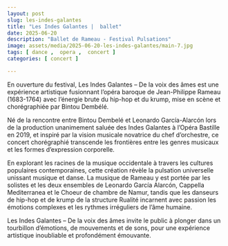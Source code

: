 ```yaml
---
layout: post
slug: les-indes-galantes
title: "Les Indes Galantes |  ballet"
date: 2025-06-20
description: "Ballet de Rameau - Festival Pulsations"
image: assets/media/2025-06-20-les-indes-galantes/main-7.jpg
tags: [ dance ,  opera ,  concert ]
categories: [ concert ]

---
```



En ouverture du festival, Les Indes Galantes – De la voix des âmes est une expérience artistique fusionnant l’opéra baroque de Jean-Philippe Rameau (1683-1764) avec l’énergie brute du hip-hop et du krump, mise en scène et chorégraphiée par Bintou Dembélé.

Né de la rencontre entre Bintou Dembelé et Leonardo García-Alarcón lors de la production unanimement saluée des Indes Galantes à l’Opéra Bastille en 2019, et inspiré par la vision musicale novatrice du chef d’orchestre, ce concert chorégraphié transcende les frontières entre les genres musicaux et les formes d’expression corporelle.

En explorant les racines de la musique occidentale à travers les cultures populaires contemporaines, cette création révèle la pulsation universelle unissant musique et danse. La musique de Rameau y est portée par les solistes et les deux ensembles de Leonardo García Alarcón, Cappella Mediterranea et le Choeur de chambre de Namur, tandis que les danseurs de hip-hop et de krump de la structure Rualité incarnent avec passion les émotions complexes et les rythmes irréguliers de l’âme humaine.

Les Indes Galantes – De la voix des âmes invite le public à plonger dans un tourbillon d’émotions, de mouvements et de sons, pour une expérience artistique inoubliable et profondément émouvante.

